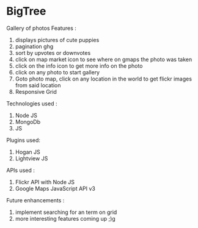 # BigTree
Gallery of photos
Features :
1) displays pictures of cute puppies
2) pagination ghg
3) sort by upvotes or downvotes
4) click on map market icon to see where on gmaps the photo was taken
5) click on the info icon to get more info on the photo
6) click on any photo to start gallery
7) Goto photo map, click on any location in the world to get flickr images from said location
8) Responsive Grid

Technologies used : 
1) Node JS
2) MongoDb
3) JS

Plugins used:
1) Hogan JS 
2) Lightview JS

APIs used :
1) Flickr API with Node JS
2) Google Maps JavaScript API v3

Future enhancements :
1) implement searching for an term on grid
2) more interesting features coming up ;)g
